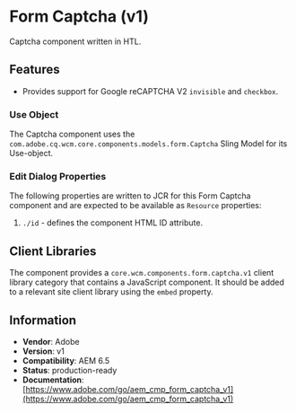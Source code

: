 <!--
Copyright 2020 Adobe

Licensed under the Apache License, Version 2.0 (the "License");
you may not use this file except in compliance with the License.
You may obtain a copy of the License at

    http://www.apache.org/licenses/LICENSE-2.0

Unless required by applicable law or agreed to in writing, software
distributed under the License is distributed on an "AS IS" BASIS,
WITHOUT WARRANTIES OR CONDITIONS OF ANY KIND, either express or implied.
See the License for the specific language governing permissions and
limitations under the License.
-->
Form Captcha (v1)
====
Captcha component written in HTL.

## Features
* Provides support for Google reCAPTCHA V2 `invisible` and `checkbox`.

### Use Object
The Captcha component uses the `com.adobe.cq.wcm.core.components.models.form.Captcha` Sling Model for its Use-object.

### Edit Dialog Properties
The following properties are written to JCR for this Form Captcha component and are expected to be available as `Resource` properties:

1. `./id` - defines the component HTML ID attribute.

## Client Libraries
The component provides a `core.wcm.components.form.captcha.v1` client library category that contains a JavaScript component.
It should be added to a relevant site client library using the `embed` property.

## Information
* **Vendor**: Adobe
* **Version**: v1
* **Compatibility**: AEM 6.5
* **Status**: production-ready
* **Documentation**: [https://www.adobe.com/go/aem_cmp_form_captcha_v1](https://www.adobe.com/go/aem_cmp_form_captcha_v1)

